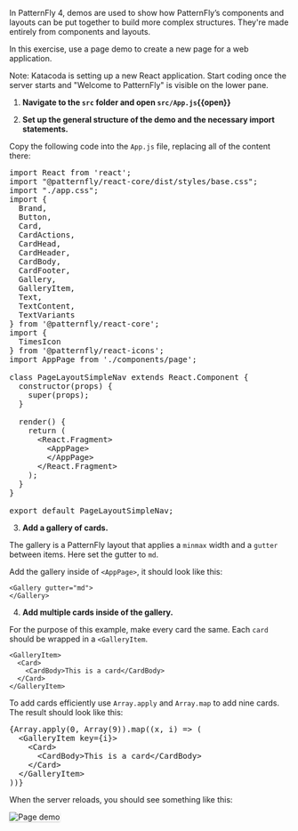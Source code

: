 In PatternFly 4, demos are used to show how PatternFly’s components and layouts can be put together to build more complex structures. They're made entirely from components and layouts.

In this exercise, use a page demo to create a new page for a web application.

Note: Katacoda is setting up a new React application. Start coding once the server starts and "Welcome to PatternFly" is visible on the lower pane.

1) <strong>Navigate to the `src` folder and open `src/App.js`{{open}}</strong>

2) <strong>Set up the general structure of the demo and the necessary import statements.</strong>

Copy the following code into the `App.js` file, replacing all of the content there:

<pre class="file" data-filename="App.js" data-target="replace">
import React from 'react';
import "@patternfly/react-core/dist/styles/base.css";
import "./app.css";
import {
  Brand,
  Button,
  Card,
  CardActions,
  CardHead,
  CardHeader,
  CardBody,
  CardFooter,
  Gallery,
  GalleryItem,
  Text,
  TextContent,
  TextVariants
} from '@patternfly/react-core';
import {
  TimesIcon
} from '@patternfly/react-icons';
import AppPage from './components/page';

class PageLayoutSimpleNav extends React.Component {
  constructor(props) {
    super(props);
  }

  render() {
    return (
      &lt;React.Fragment&gt;
        &lt;AppPage&gt;
        &lt;/AppPage&gt;
      &lt;/React.Fragment&gt;
    );
  }
}

export default PageLayoutSimpleNav;
</pre>

3) <strong>Add a gallery of cards.</strong>

The gallery is a PatternFly layout that applies a `minmax` width and a `gutter` between items. Here set the gutter to `md`.

Add the gallery inside of `<AppPage>`, it should look like this:

```
<Gallery gutter="md">
</Gallery>
```

4) <strong>Add multiple cards inside of the gallery.</strong>

For the purpose of this example, make every card the same. Each `card` should be wrapped in a `<GalleryItem`.

```
<GalleryItem>
  <Card>
    <CardBody>This is a card</CardBody>
  </Card>
</GalleryItem>
```

To add cards efficiently use `Array.apply` and `Array.map` to add nine cards. The result should look like this:

<pre class="file" data-target="clipboard">
{Array.apply(0, Array(9)).map((x, i) =&gt; (
  &lt;GalleryItem key={i}&gt;
    &lt;Card&gt;
      &lt;CardBody&gt;This is a card&lt;/CardBody&gt;
    &lt;/Card&gt;
  &lt;/GalleryItem&gt;
))}
</pre>

When the server reloads, you should see something like this:

<img src="react-customize/assets/step1.png" alt="Page demo" style="box-shadow: rgba(3, 3, 3, 0.2) 0px 1.25px 2.5px 0px;" />
